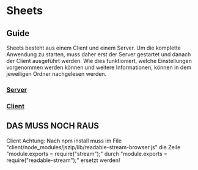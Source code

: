 # Sheets

## Guide

Sheets besteht aus einem Client und einem Server. Um die komplette Anwendung zu starten, muss daher erst der Server gestartet und danach der Client ausgeführt werden. Wie dies funktioniert, welche Einstellungen vorgenommen werden können und weitere Informationen, können in dem jeweiligen Ordner nachgelesen werden.

### [Server](server/Readme.md) 
### [Client](client/Readme.md)





## DAS MUSS NOCH RAUS
 Client
Achtung: Nach npm install muss im File "client/node_modules/jszip/lib/readable-stream-browser.js" die Zeile "module.exports = require("stream");" durch "module.exports = require("readable-stream");" ersetzt werden!
